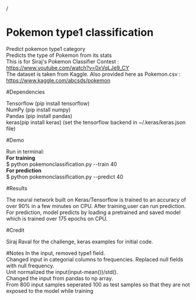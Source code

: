 
/

# Pokemon type1 classification </br>
Predict pokemon type1 category </br>
Predicts the type of Pokemon from its stats </br>
This is for Siraj's Pokemon Classifier Contest : https://www.youtube.com/watch?v=0xVqLJe9_CY </br>
The dataset is taken from Kaggle. Also provided here as Pokemon.csv : https://www.kaggle.com/abcsds/pokemon 

#Dependencies

Tensorflow (pip install tensorflow) </br>
NumPy (pip install numpy) </br>
Pandas (pip install pandas) </br>
keras(pip install keras) (set the tensorflow backend in ~/.keras/keras.json file)</br>

#Demo

Run in terminal:  </br>
**For training** </br>
$ python pokemonclassification.py --train 40 </br>
**For prediction** </br>
$ python pokemonclassification.py --predict 40 </br>

#Results

The neural network built on Keras/Tensorflow is trained to an accuracy of over 90% in a few minutes on CPU. After training,user can run prediction. For prediction, model predicts by loading  a pretrained and saved model which is trained over 175 epochs on CPU. 

#Credit

Siraj Raval for the challenge, keras examples for initial code.

#Notes
In the input, removed type1 field. </br>
Changed input in categorial columns to frequencies. Replaced null fields with null frequency. </br>
Unit normalized the input(input-mean())/std(). </br>
Changed the input from pandas to np array. </br>
From 800 input samples seperated 100 as test samples so that they are not exposed to the model while training </br>

